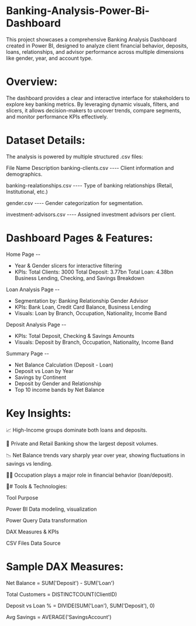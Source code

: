 # Banking-Analysis-Power-Bi-Dashboard
This project showcases a comprehensive Banking Analysis Dashboard created in Power BI, designed to analyze client financial behavior, deposits, loans, relationships, and advisor performance across multiple dimensions like gender, year, and account type.

# Overview:
The dashboard provides a clear and interactive interface for stakeholders to explore key banking metrics. By leveraging dynamic visuals, filters, and slicers, it allows decision-makers to uncover trends, compare segments, and monitor performance KPIs effectively.

# Dataset Details:
The analysis is powered by multiple structured .csv files:

File Name	Description
banking-clients.csv    ----    Client information and demographics.

banking-realationships.csv    ----    Type of banking relationships (Retail, Institutional, etc.)

gender.csv    ----    Gender categorization for segmentation.

investment-advisors.csv    ----    Assigned investment advisors per client.

# Dashboard Pages & Features:
Home Page --
* Year & Gender slicers for interactive filtering
* KPIs:
      Total Clients: 3000
      Total Deposit: 3.77bn
      Total Loan: 4.38bn
      Business Lending, Checking, and Savings Breakdown

Loan Analysis Page --
* Segmentation by:
      Banking Relationship
      Gender
      Advisor
* KPIs:
      Bank Loan, Credit Card Balance, Business Lending
* Visuals:
      Loan by Branch, Occupation, Nationality, Income Band

Deposit Analysis Page --
* KPIs:
      Total Deposit, Checking & Savings Amounts
* Visuals:
      Deposit by Branch, Occupation, Nationality, Income Band

Summary Page --
* Net Balance Calculation (Deposit - Loan)
* Deposit vs Loan by Year
* Savings by Continent
* Deposit by Gender and Relationship
* Top 10 income bands by Net Balance

# Key Insights:
📈 High-Income groups dominate both loans and deposits.

🏦 Private and Retail Banking show the largest deposit volumes.

📉 Net Balance trends vary sharply year over year, showing fluctuations in savings vs lending.

🧑‍💼 Occupation plays a major role in financial behavior (loan/deposit).

🔧# Tools & Technologies:

Tool	Purpose

Power BI	Data modeling, visualization

Power Query	Data transformation

DAX	Measures & KPIs

CSV Files	Data Source

# Sample DAX Measures:
Net Balance = SUM('Deposit') - SUM('Loan')

Total Customers = DISTINCTCOUNT(ClientID)

Deposit vs Loan % = 
DIVIDE(SUM('Loan'), SUM('Deposit'), 0)

Avg Savings = AVERAGE('SavingsAccount')



